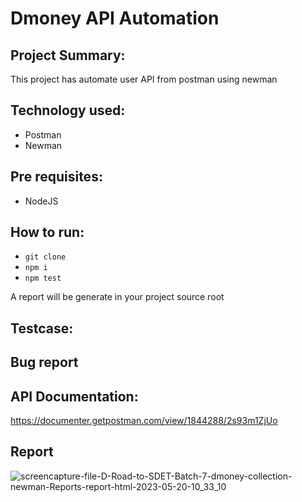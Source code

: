 # Dmoney API Automation

## Project Summary:
This project has automate user API from postman using newman

## Technology used:
- Postman
- Newman

## Pre requisites:
- NodeJS

## How to run:
- ``` git clone ```
- ``` npm i ```
- ``` npm test ```

A report will be generate in your project source root

## Testcase:
<link>

## Bug report
<link>

## API Documentation:
https://documenter.getpostman.com/view/1844288/2s93m1ZjUo

## Report
![screencapture-file-D-Road-to-SDET-Batch-7-dmoney-collection-newman-Reports-report-html-2023-05-20-10_33_10](https://github.com/salmansrabon/dmoney-newman-b7/assets/48891202/565bf107-1538-4ac8-a23d-8e8880b358ca)
